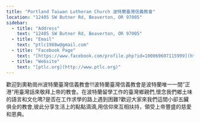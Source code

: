 ```yaml
---
title: "Portland Taiwan Lutheran Church 波特蘭臺灣信義教會"
location: "12405 SW Butner Rd, Beaverton, OR 97005"
sidebar:
  - title: "Address"
    text: "12405 SW Butner Rd, Beaverton, OR 97005"
  - title: "Email"
    text: "ptlc1988w@gmail.com"
  - title: "Facebook Page"
    text: "[https://www.facebook.com/profile.php?id=100069607115999](https://www.facebook.com/profile.php?id=100069607115999)"
  - title: "Website"
    text: "[ptlc.org](http://www.ptlc.org)"
---
```


歡迎到奧勒崗州波特蘭臺灣信義教會!!!波特蘭臺灣信義教會是波特蘭唯一一間”正港”用臺灣話來敬拜上帝的教會。在波特蘭留學工作的臺灣鄉親們,懷念我們鄉土味的語言和文化嗎?是否在工作求學的路上遇到困難?歡迎大家來我們這間小卻五臟俱全的教會,彼此分享生活上的點點滴滴,用信仰來互相扶持，領受上帝豐盛的慈愛和恩典。
